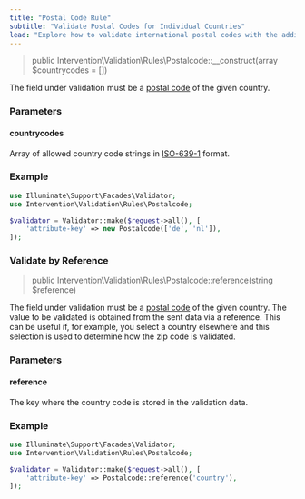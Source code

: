 ```yaml
---
title: "Postal Code Rule"
subtitle: "Validate Postal Codes for Individual Countries"
lead: "Explore how to validate international postal codes with the additional validation rules of Intervention Validation for your Laravel application."
---
```


> public Intervention\Validation\Rules\Postalcode::__construct(array $countrycodes = [])

The field under validation must be a [postal code](https://en.wikipedia.org/wiki/Postal_code) of the given country.

### Parameters

#### countrycodes

Array of allowed country code strings in [ISO-639-1](https://en.wikipedia.org/wiki/ISO_639-1) format.

### Example

```php
use Illuminate\Support\Facades\Validator;
use Intervention\Validation\Rules\Postalcode;

$validator = Validator::make($request->all(), [
    'attribute-key' => new Postalcode(['de', 'nl']),
]);
```

### Validate by Reference

> public Intervention\Validation\Rules\Postalcode::reference(string $reference)

The field under validation must be a [postal code](https://en.wikipedia.org/wiki/Postal_code) 
of the given country. The value to be validated is obtained from the sent data via a reference. 
This can be useful if, for example, you select a country elsewhere and this selection is used 
to determine how the zip code is validated.

### Parameters

#### reference

The key where the country code is stored in the validation data.

### Example

```php
use Illuminate\Support\Facades\Validator;
use Intervention\Validation\Rules\Postalcode;

$validator = Validator::make($request->all(), [
    'attribute-key' => Postalcode::reference('country'),
]);
```
